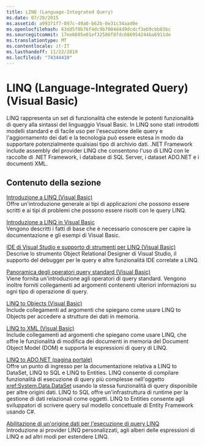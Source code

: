 ```yaml
---
title: LINQ (Language-Integrated Query)
ms.date: 07/20/2015
ms.assetid: a99371f7-097c-49a0-b62b-0e31c34aad0e
ms.openlocfilehash: 63dd5f0b76f4dc9b7004d4d9dcdcf3eb9cbb83bc
ms.sourcegitcommit: 17ee6605e01ef32506f8fdc686954244ba6911de
ms.translationtype: MT
ms.contentlocale: it-IT
ms.lasthandoff: 11/22/2019
ms.locfileid: "74344410"
---
```

# <a name="language-integrated-query-linq-visual-basic"></a>LINQ (Language-Integrated Query) (Visual Basic)
LINQ rappresenta un set di funzionalità che estende le potenti funzionalità di query alla sintassi del linguaggio Visual Basic. In LINQ sono stati introdotti modelli standard e di facile uso per l'esecuzione delle query e l'aggiornamento dei dati e la tecnologia può essere estesa in modo da supportare potenzialmente qualsiasi tipo di archivio dati.  .NET Framework include assembly del provider LINQ che consentono l'uso di LINQ con le raccolte di .NET Framework, i database di SQL Server, i dataset ADO.NET e i documenti XML.  
  
## <a name="in-this-section"></a>Contenuto della sezione  
 [Introduzione a LINQ (Visual Basic)](../../../../visual-basic/programming-guide/concepts/linq/introduction-to-linq.md)  
 Offre un'introduzione generale ai tipi di applicazioni che possono essere scritti e ai tipi di problemi che possono essere risolti con le query LINQ.  
  
 [Introduzione a LINQ in Visual Basic](../../../../visual-basic/programming-guide/concepts/linq/getting-started-with-linq.md)  
 Vengono descritti i fatti di base che è necessario conoscere per capire la documentazione e gli esempi di Visual Basic.  
  
 [IDE di Visual Studio e supporto di strumenti per LINQ (Visual Basic)](../../../../visual-basic/programming-guide/concepts/linq/visual-studio-ide-and-tools-support-for-linq.md)  
 Descrive lo strumento Object Relational Designer di Visual Studio, il supporto del debugger per le query e altre funzionalità IDE correlate a LINQ.  
  
 [Panoramica degli operatori query standard (Visual Basic)](../../../../visual-basic/programming-guide/concepts/linq/standard-query-operators-overview.md)  
 Viene fornita un'introduzione agli operatori di query standard. Vengono inoltre forniti collegamenti ad argomenti contenenti ulteriori informazioni su ogni tipo di operazione di query.  
  
 [LINQ to Objects (Visual Basic)](../../../../visual-basic/programming-guide/concepts/linq/linq-to-objects.md)  
 Include collegamenti ad argomenti che spiegano come usare LINQ to Objects per accedere a strutture dei dati in memoria.  
  
 [LINQ to XML (Visual Basic)](../../../../visual-basic/programming-guide/concepts/linq/linq-to-xml.md)  
 Include collegamenti ad argomenti che spiegano come usare LINQ, che offre le funzionalità di modifica dei documenti in memoria del Document Object Model (DOM) e supporta le espressioni di query di LINQ.  
  
 [LINQ to ADO.NET (pagina portale)](../../../../visual-basic/programming-guide/concepts/linq/linq-to-adonet-portal-page.md)  
 Offre un punto di ingresso per la documentazione relativa a LINQ to DataSet, LINQ to SQL e LINQ to Entities. LINQ consente di compilare funzionalità di esecuzione di query più complesse nell'oggetto <xref:System.Data.DataSet> usando la stessa funzionalità di query disponibile per altre origini dati. LINQ to SQL offre un'infrastruttura di runtime per la gestione di dati relazionali come oggetti. LINQ to Entities consente agli sviluppatori di scrivere query sul modello concettuale di Entity Framework usando C#.  
  
 [Abilitazione di un'origine dati per l'esecuzione di query LINQ](../../../../visual-basic/programming-guide/concepts/linq/enabling-a-data-source-for-linq-querying.md)  
 Introduzione ai provider LINQ personalizzati, agli alberi delle espressioni di LINQ e ad altri modi per estendere LINQ.
